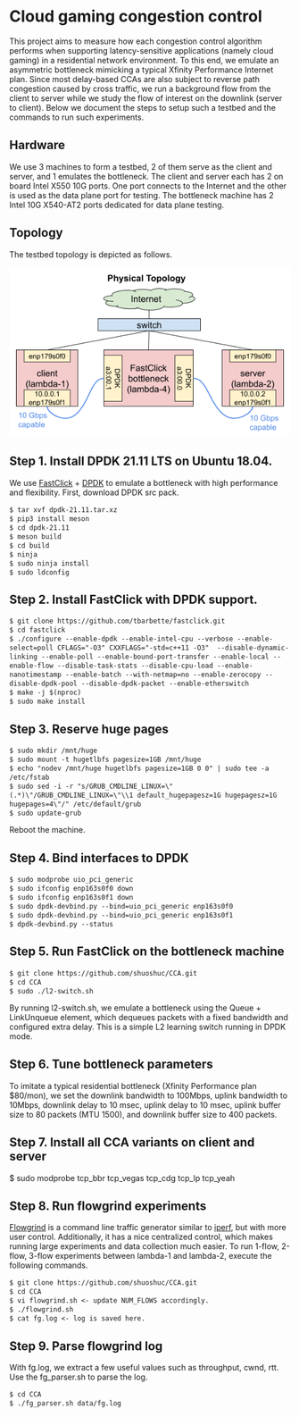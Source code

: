 # Cloud gaming congestion control
This project aims to measure how each congestion control algorithm performs when supporting latency-sensitive applications (namely cloud gaming) in a residential network environment.
To this end, we emulate an asymmetric bottleneck mimicking a typical Xfinity Performance Internet plan. Since most delay-based CCAs are also subject to reverse path congestion caused by cross traffic, we run a background flow from the client to server while we study the flow of interest on the downlink (server to client).
Below we document the steps to setup such a testbed and the commands to run such experiments.

## Hardware
We use 3 machines to form a testbed, 2 of them serve as the client and server, and 1 emulates the bottleneck. The client and server each has 2 on board Intel X550 10G ports.
One port connects to the Internet and the other is used as the data plane port for testing. The bottleneck machine has 2 Intel 10G X540-AT2 ports dedicated for data plane testing.

## Topology
The testbed topology is depicted as follows.

![topology](testbed-topology.png?raw=true)

## Step 1. Install DPDK 21.11 LTS on Ubuntu 18.04.
We use [FastClick](https://github.com/tbarbette/fastclick) + [DPDK](https://www.dpdk.org/) to emulate a bottleneck with high performance and flexibility.
First, download DPDK src pack.
```
$ tar xvf dpdk-21.11.tar.xz
$ pip3 install meson
$ cd dpdk-21.11
$ meson build
$ cd build
$ ninja
$ sudo ninja install
$ sudo ldconfig
```

## Step 2. Install FastClick with DPDK support.
```
$ git clone https://github.com/tbarbette/fastclick.git
$ cd fastclick
$ ./configure --enable-dpdk --enable-intel-cpu --verbose --enable-select=poll CFLAGS="-O3" CXXFLAGS="-std=c++11 -O3"  --disable-dynamic-linking --enable-poll --enable-bound-port-transfer --enable-local --enable-flow --disable-task-stats --disable-cpu-load --enable-nanotimestamp --enable-batch --with-netmap=no --enable-zerocopy --disable-dpdk-pool --disable-dpdk-packet --enable-etherswitch
$ make -j $(nproc)
$ sudo make install
```

## Step 3. Reserve huge pages
```
$ sudo mkdir /mnt/huge
$ sudo mount -t hugetlbfs pagesize=1GB /mnt/huge
$ echo "nodev /mnt/huge hugetlbfs pagesize=1GB 0 0" | sudo tee -a /etc/fstab
$ sudo sed -i -r "s/GRUB_CMDLINE_LINUX=\"(.*)\"/GRUB_CMDLINE_LINUX=\"\\1 default_hugepagesz=1G hugepagesz=1G hugepages=4\"/" /etc/default/grub
$ sudo update-grub
```
Reboot the machine.

## Step 4. Bind interfaces to DPDK
```
$ sudo modprobe uio_pci_generic
$ sudo ifconfig enp163s0f0 down
$ sudo ifconfig enp163s0f1 down
$ sudo dpdk-devbind.py --bind=uio_pci_generic enp163s0f0
$ sudo dpdk-devbind.py --bind=uio_pci_generic enp163s0f1
$ dpdk-devbind.py --status
```

## Step 5. Run FastClick on the bottleneck machine
```
$ git clone https://github.com/shuoshuc/CCA.git
$ cd CCA
$ sudo ./l2-switch.sh
```
By running l2-switch.sh, we emulate a bottleneck using the Queue + LinkUnqueue element, which dequeues packets with a fixed bandwidth and configured extra delay. This is a simple L2 learning switch running in DPDK mode.

## Step 6. Tune bottleneck parameters
To imitate a typical residential bottleneck (Xfinity Performance plan $80/mon), we set the downlink bandwidth to 100Mbps, uplink bandwidth to 10Mbps, downlink delay to 10 msec, uplink delay to 10 msec, uplink buffer size to 80 packets (MTU 1500), and downlink buffer size to 400 packets.

## Step 7. Install all CCA variants on client and server
$ sudo modprobe tcp_bbr tcp_vegas tcp_cdg tcp_lp tcp_yeah

## Step 8. Run flowgrind experiments
[Flowgrind](https://github.com/flowgrind/flowgrind) is a command line traffic generator similar to [iperf](https://iperf.fr/), but with more user control. Additionally, it has a nice centralized control, which makes running large experiments and data collection much easier. To run 1-flow, 2-flow, 3-flow experiments between lambda-1 and lambda-2, execute the following commands.
```
$ git clone https://github.com/shuoshuc/CCA.git
$ cd CCA
$ vi flowgrind.sh <- update NUM_FLOWS accordingly.
$ ./flowgrind.sh
$ cat fg.log <- log is saved here.
```

## Step 9. Parse flowgrind log
With fg.log, we extract a few useful values such as throughput, cwnd, rtt. Use the fg_parser.sh to parse the log.
```
$ cd CCA
$ ./fg_parser.sh data/fg.log
```
